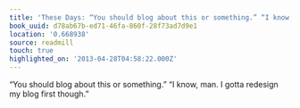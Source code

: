 ```yaml
---
title: 'These Days: “You should blog about this or something.” “I know, man. I g…'
book_uuid: d78ab67b-ed71-46fa-860f-28f73ad7d9e1
location: '0.668938'
source: readmill
touch: true
highlighted_on: '2013-04-28T04:58:22.000Z'
---
```


“You should blog about this or something.” “I know, man. I gotta redesign my blog first though.”